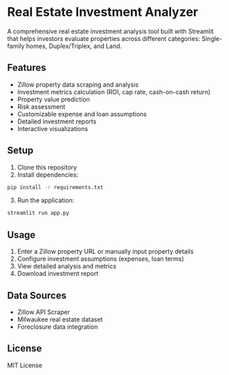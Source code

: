# Real Estate Investment Analyzer

A comprehensive real estate investment analysis tool built with Streamlit that helps investors evaluate properties across different categories: Single-family homes, Duplex/Triplex, and Land.

## Features

- Zillow property data scraping and analysis
- Investment metrics calculation (ROI, cap rate, cash-on-cash return)
- Property value prediction
- Risk assessment
- Customizable expense and loan assumptions
- Detailed investment reports
- Interactive visualizations

## Setup

1. Clone this repository
2. Install dependencies:
```bash
pip install -r requirements.txt
```
3. Run the application:
```bash
streamlit run app.py
```

## Usage

1. Enter a Zillow property URL or manually input property details
2. Configure investment assumptions (expenses, loan terms)
3. View detailed analysis and metrics
4. Download investment report

## Data Sources

- Zillow API Scraper
- Milwaukee real estate dataset
- Foreclosure data integration

## License

MIT License 